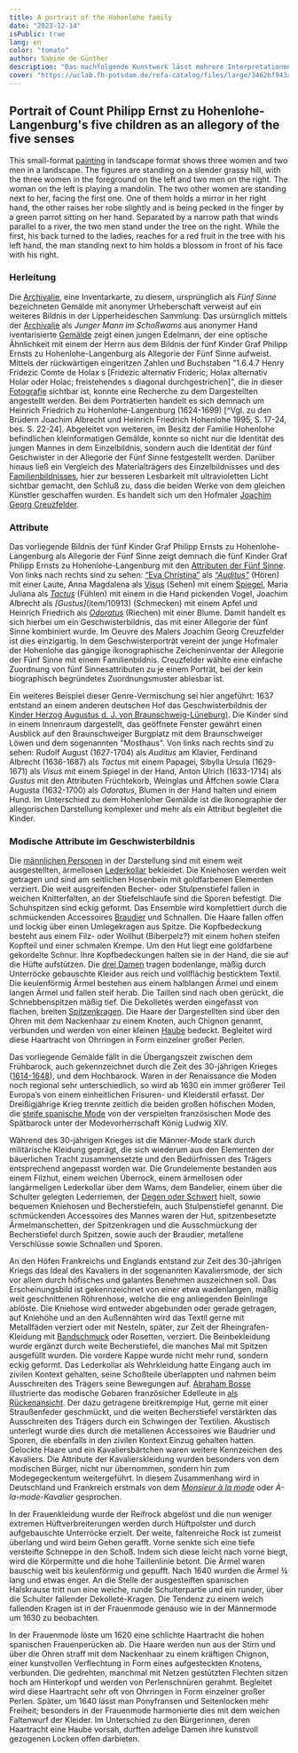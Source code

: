 ```yaml
---
title: A portrait of the Hohenlohe family
date: "2023-12-14"
isPublic: true
lang: en
color: "tomato"
author: Sabine de Günther
description: "Das nachfolgende Kunstwerk lässt mehrere Interpretationen und Perspektiven zu: Auf den ersten Blick zeigt es drei elegante junge Damen und zwei Herren in einer idyllischen Landschaft in einer gemäßigten Zone. Jeder der abgebildeten Figuren ist ein Attribut zugeordnet, z. B. ein Vogel oder ein Spiegel. Diese Zeichen verweisen auf die fünf menschlichen Sinne - Schmecken, Riechen, Sehen, Hören und Tasten - eines der vielfältigsten und reizvollsten Themen der europäischen Malerei. Zugleich ist das Werk auch ein Familienporträt von fünf Geschwistern einer Familie aus dem Nordosten Baden-Württembergs, dem ehemaligen Fürstentum des Hauses Hohenlohe. Darüber hinaus stellt es die Mode aus der Zeit des 30-jährigen Krieges in Deutschland dar."
cover: "https://uclab.fh-potsdam.de/refa-catalog/files/large/3462bf943aaa761056dba91c89a90652c4833aaf.jpg"
---
```

## Portrait of Count Philipp Ernst zu Hohenlohe-Langenburg's five children as an allegory of the five senses
This small-format [painting](item/159) in landscape format shows three women and two men in a landscape. The figures are standing on a slender grassy hill, with the three women in the foreground on the left and two men on the right. The woman on the left is playing a mandolin. The two other women are standing next to her, facing the first one. One of them holds a mirror in her right hand, the other raises her robe slightly and is being pecked in the finger by a green parrot sitting on her hand. Separated by a narrow path that winds parallel to a river, the two men stand under the tree on the right. While the first, his back turned to the ladies, reaches for a red fruit in the tree with his left hand, the man standing next to him holds a blossom in front of his face with his right.

### Herleitung
Die [Archivalie](media/1602), eine Inventarkarte, zu diesem, ursprünglich als *Fünf Sinne* bezeichneten Gemälde mit anonymer Urheberschaft verweist auf ein weiteres Bildnis in der Lipperheideschen Sammlung: Das ursürnglich mittels der [Archivalie](media/3777) als *Junger Mann im Schoßwams* aus anonymer Hand iventarisierte [Gemälde](item/607) zeigt einen jungen Edelmann, der eine optische Ähnlichkeit mit einem der Herrn aus dem Bildnis der fünf Kinder Graf Philipp Ernsts zu Hohenlohe-Langenburg als Allegorie der Fünf Sinne aufweist. Mittels der rückwärtigen eingeritzen Zahlen und Buchstaben "1.6.4.7 Henry Fridezic Comte de Holax s [Fridezic alternativ Frideric; Holax alternativ Holar oder Holac; freistehendes s diagonal durchgestrichen]", die in dieser [Fotografie](media/3776) sichtbar ist, konnte eine Recherche zu dem Dargestellten angestellt werden. Bei dem Porträtierten handelt es sich demnach um Heinrich Friedrich zu Hohenlohe-Langenburg (1624-1699) [^Vgl. zu den Brüdern Joachim Albrecht und Heinrich Friedrich Hohenlohe 1995, S. 17-24, bes. S. 22-24]. Abgeleitet von weiteren, im Besitz der Familie Hohenlohe befindlichen kleinformatigen Gemälde, konnte so nicht nur die Identität des jungen Mannes in dem Einzelbildnis, sondern auch die Identität der fünf Geschwister in der Allegorie der Fünf Sinne festgestellt werden. Darüber hinaus ließ ein Vergleich des Materialträgers des Einzelbildnisses und des [Familienbildnisses](media/1560), hier zur besseren Lesbarkeit mit ultravioletten Licht sichtbar gemacht, den Schluß zu, dass die beiden Werke von dem gleichen Künstler geschaffen wurden. Es handelt sich um den Hofmaler [Joachim Georg Creuzfelder](item/9350). 

### Attribute
Das vorliegende Bildnis der fünf Kinder Graf Philipp Ernsts zu Hohenlohe-Langenburg als Allegorie der Fünf Sinne zeigt demnach die fünf Kinder Graf Philipp Ernsts zu Hohenlohe-Langenburg mit den [Attributen der Fünf Sinne](https://github.com/uclab-potsdam/refa-reader/blob/essays/04_Lipp-GNM_Werkgruppen_de.md#allegorie-der-fünf-sinne). Von links nach rechts sind zu sehen: [“Eva Christina”](item/9390) als *[“Auditus”](item/10613)* (Hören) mit einer Laute, Anna Magdalena als [Visus](item/10536) (Sehen) mit einem [Spiegel](item/10946), Maria Juliana als *[Tactus](item/10586)* (Fühlen) mit einem in die Hand pickenden Vogel, Joachim Albrecht als *[Gustus]*(item/10913) (Schmecken) mit einem Apfel und Heinrich Friedrich als *[Odoratus](item/10550)* (Riechen) mit einer Blume. Damit handelt es sich hierbei um ein Geschwisterbildnis, das mit einer Allegorie der fünf Sinne kombiniert wurde. Im Oeuvre des Malers Joachim Georg Creuzfelder ist dies einzigartig. In dem Geschwisterporträt vereint der junge Hofmaler der Hohenlohe das gängige ikonographische Zeicheninventar der Allegorie der Fünf Sinne mit einem Familienbildnis. Creuzfelder wählte eine einfache Zuordnung von fünf Sinnesattributen zu je einem Porträt, bei der kein biographisch begründetes Zuordnungsmuster ablesbar ist.

Ein weiteres Beispiel dieser Genre-Vermischung sei hier angeführt: 1637 entstand an einem anderen deutschen Hof das Geschwisterbildnis der [Kinder Herzog Augustus d. J. von Braunschweig-Lüneburg)](item/43003). Die Kinder sind in einem Innenraum dargestellt, das geöffnete Fenster gewährt einen Ausblick auf den Braunschweiger Burgplatz mit dem Braunschweiger Löwen und dem sogenannten "Mosthaus". Von links nach rechts sind zu sehen: Rudolf August (1627-1704) als *Auditus* am Klavier, Ferdinand Albrecht (1636-1687) als *Tactus* mit einem Papagei, Sibylla Ursula (1629-1671) als *Visus* mit einem Spiegel in der Hand, Anton Ulrich (1633-1714) als *Gustus* mit den Attributen Früchtekorb, Weinglas und Äffchen sowie Clara Augusta (1632-1700) als *Odoratus*, Blumen in der Hand halten und einem Hund. Im Unterschied zu dem Hohenloher Gemälde ist die Ikonographie der allegorischen Darstellung komplexer und mehr als ein Attribut begleitet die Kinder. 

### Modische Attribute im Geschwisterbildnis
Die [männlichen Personen](media/1628) in der Darstellung sind mit einem weit ausgestellten, ärmellosen [Lederkollar](set/45248) bekleidet. Die Kniehosen werden weit getragen und sind am seitlichen Hosenbein mit goldfarbenen Elementen verziert. Die weit ausgreifenden Becher- oder Stulpenstiefel fallen in weichen Knitterfalten, an der Stiefelschlaufe sind die Sporen befestigt. Die Schuhspitzen sind eckig geformt. Das Ensemble wird komplettiert durch die schmückenden Accessoires [Braudier](item/10426) und Schnallen. Die Haare fallen offen und lockig über einen Umlegekragen aus Spitze. Die Kopfbedeckung besteht aus einem Filz- oder Wollhut (Biberpelz?) mit einem hohen steifen Kopfteil und einer schmalen Krempe. Um den Hut liegt eine goldfarbene gekordelte Schnur. Ihre Kopfbedeckungen halten sie in der Hand, die sie auf die Hüfte aufstützen. 
Die [drei Damen](media/45744) tragen bodenlange, mäßig durch Unterröcke gebauschte Kleider aus reich und vollflächig besticktem Textil. Die keulenförmig Ärmel bestehen aus einem halblangen Ärmel und einem langen Ärmel und fallen steif herab. Die Taillen sind nach oben gerückt, die Schnebbenspitzen mäßig tief. Die Dekolletés werden eingefasst von flachen, breiten [Spitzenkragen](item/10427). Die Haare der Dargestellten sind über den Ohren mit dem Nackenhaar zu einem Knoten, auch Chignon genannt, verbunden und werden von einer kleinen [Haube](item/10421) bedeckt. Begleitet wird diese Haartracht von Ohrringen in Form einzelner großer Perlen.

Das vorliegende Gemälde fällt in die Übergangszeit zwischen dem Frühbarock, auch gekennzeichnet durch die Zeit des 30-jährigen Krieges ([1614-1648](set/48310)), und dem Hochbarock. Waren in der Renaissance die Moden noch regional sehr unterschiedlich, so wird ab 1630 ein immer größerer Teil Europa’s von einem einheitlichen Frisuren- und Kleiderstil erfasst. Der Dreißigjährige Krieg trennte zeitlich die beiden großen höfischen Moden, die [steife spanische Mode](set/48311) von der verspielten französischen Mode des Spätbarock unter der Modevorherrschaft König Ludwig XIV.

Während des 30-jährigen Krieges ist die Männer-Mode stark durch militärische Kleidung geprägt, die sich wiederum aus den Elementen der bäuerlichen Tracht zusammensetzte und den Bedürfnissen des Trägers entsprechend angepasst worden war. Die Grundelemente bestanden aus einem Filzhut, einem weichen Überrock, einem ärmellosen oder langärmeligen Lederkollar über dem Wams, dem Bandelier, einem über die Schulter gelegten Lederriemen, der [Degen oder Schwert](item/10290) hielt, sowie bequemen Kniehosen und Becherstiefeln, auch Stulpenstiefel genannt. Die schmückenden Accessoires des Mannes waren der Hut, spitzenbesetzte Ärmelmanschetten, der Spitzenkragen und die Ausschmückung der Becherstiefel durch Spitzen, sowie auch der Braudier, metallene Verschlüsse sowie Schnallen und Sporen.

An den Höfen Frankreichs und Englands entstand zur Zeit des 30-jährigen Kriegs das Ideal des Kavaliers in der sogenannten Kavaliersmode, der sich vor allem durch höfisches und galantes Benehmen auszeichnen soll. Das Erscheinungsbild ist gekennzeichnet von einer etwa wadenlangen, mäßig weit geschnittenen Röhrenhose, welche die eng anliegenden Beinlinge ablöste. Die Kniehose wird entweder abgebunden oder gerade getragen, auf Kniehöhe und an den Außennähten wird das Textil gerne mit Metallfäden verziert oder mit Nesteln, später, zur Zeit der Rheingrafen-Kleidung mit [Bandschmuck](item/353) oder Rosetten, verziert. Die Beinbekleidung wurde ergänzt durch weite Becherstiefel, die manches Mal mit Spitzen ausgefüllt wurden. Die vordere Kappe wurde nicht mehr rund, sondern eckig geformt. 
Das Lederkollar als Wehrkleidung hatte Eingang auch im zivilen Kontext gehalten, seine Schoßteile überlappten und nahmen beim Ausschreiten des Trägers seine Bewegungen auf. [Abraham Bosse](item/48314) illustrierte das modische Gebaren französicher Edelleute in [als Rückenansicht](item/25436). Der dazu getragene breitkrempige Hut, gerne mit einer Straußenfeder geschmückt, und die weiten Becherstiefel verstärkten das Ausschreiten des Trägers durch ein Schwingen der Textilien. Akustisch unterlegt wurde dies durch die metallenen Accessoires wie Baudrier und Sporen, die ebenfalls in den zivilen Kontext Einzug gehalten hatten. Gelockte Haare und ein Kavaliersbärtchen waren weitere Kennzeichen des Kavaliers.
Die Attribute der Kavalierskleidung wurden besonders von dem modischen Bürger, nicht nur übernommen, sondern hin zum Modegegeckentum weitergeführt. In diesem Zusammenhang wird in Deutschland und Frankreich erstmals von dem *[Monsieur à la mode](set/48313)* oder *À-la-mode-Kavalier* gesprochen.

In der Frauenkleidung wurde der Reifrock abgelöst und die nun weniger extremen Hüftverbreiterungen werden durch Hüftpolster und durch aufgebauschte Unterröcke erzielt. Der weite, faltenreiche Rock ist zumeist überlang und wird beim Gehen gerafft. Vorne senkte sich eine tiefe versteifte Schneppe in den Schoß. Indem sich diese leicht nach vorne biegt, wird die Körpermitte und die hohe Taillenlinie betont. 
Die Ärmel waren bauschig weit bis keulenförmig und gepufft. Nach 1640 wurden die Ärmel ¾ lang und etwas enger. An die Stelle der ausgesteiften spanischen Halskrause tritt nun eine weiche, runde Schulterpartie und ein runder, über die Schulter fallender Dekolleté-Kragen. Die Tendenz zu einem weich fallenden Kragen ist in der Frauenmode genauso wie in der Männermode um 1630 zu beobachten.

In der Frauenmode löste um 1620 eine schlichte Haartracht die hohen spanischen Frauenperücken ab. Die Haare werden nun aus der Stirn und über die Ohren straff mit dem Nackenhaar zu einem kräftigen Chignon, einer kunstvollen Verflechtung in Form eines aufgesteckten Knotens, verbunden. Die gedrehten, manchmal mit Netzen gestützten Flechten sitzen hoch am Hinterkopf und werden von Perlenschnüren gerahmt. Begleitet wird diese Haartracht sehr oft von Ohrringen in Form einzelner großer Perlen. Später, um 1640 lässt man Ponyfransen und Seitenlocken mehr Freiheit; besonders in der Frauenmode harmonierte dies mit dem weichen Faltenwurf der Kleider. Im Unterschied zu den Bürgerinnen, deren Haartracht eine Haube vorsah, durften adelige Damen ihre kunstvoll gezogenen Locken offen darbieten.
